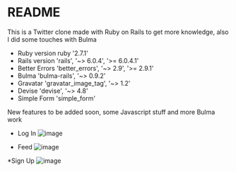 # README

This is a Twitter clone made with Ruby on Rails to get more knowledge, also I did some touches with Bulma 

* Ruby version
  ruby '2.7.1'
* Rails version
  'rails', '~> 6.0.4', '>= 6.0.4.1'
* Better Errors
  'better_errors', '~> 2.9', '>= 2.9.1'
* Bulma
  'bulma-rails', '~> 0.9.2'
* Gravatar
  'gravatar_image_tag', '~> 1.2'
* Devise
  'devise', '~> 4.8'
* Simple Form
  'simple_form'
  
New features to be added soon, some Javascript stuff and more Bulma work
* Log In
![image](https://user-images.githubusercontent.com/89879410/146211553-1176c6a2-0305-4c32-9f3a-dbc375854b1f.png)

* Feed 
![image](https://user-images.githubusercontent.com/89879410/146211709-b1e3bb70-15a5-4a1f-879f-5540dd92609a.png)

*Sign Up
![image](https://user-images.githubusercontent.com/89879410/146211764-c09cb2b6-e673-46b8-9016-33d868276792.png)
